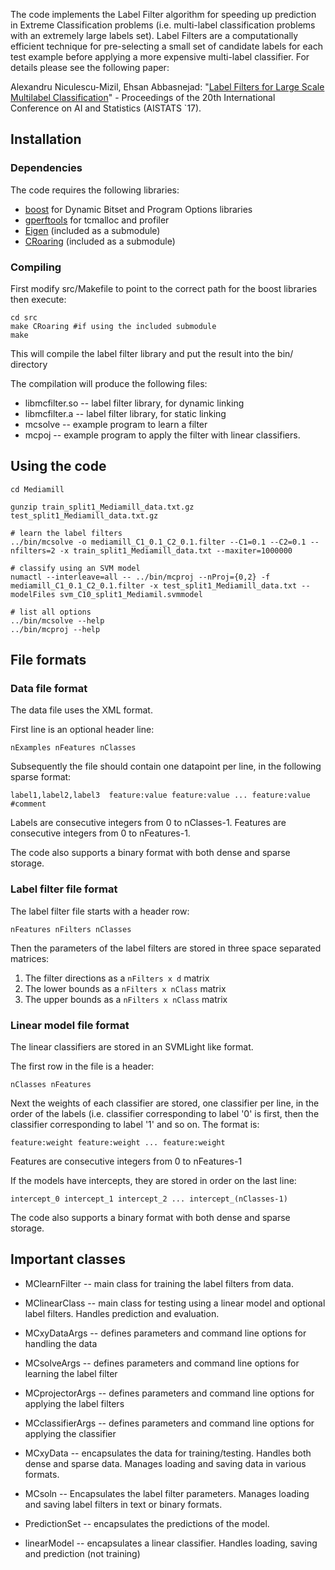 The code implements the Label Filter algorithm for speeding up prediction in Extreme Classification problems (i.e. multi-label classification problems with an extremely large labels set). Label Filters are a computationally efficient technique for pre-selecting a small set of candidate labels for each test example before applying a more expensive multi-label classifier. For details please see the following paper:

Alexandru Niculescu-Mizil, Ehsan Abbasnejad: "[Label Filters for Large Scale Multilabel Classification](http://www.niculescu-mizil.org/paper.php?p=mcfilter.pdf)" - Proceedings of the 20th International Conference on AI and Statistics (AISTATS `17).


## Installation

### Dependencies
The code requires the following libraries:

- [boost](https://www.boost.org) for Dynamic Bitset and Program Options libraries
- [gperftools](https://github.com/gperftools/gperftools) for tcmalloc and profiler
- [Eigen](http://eigen.tuxfamily.org)  (included as a submodule)
- [CRoaring](http://roaringbitmap.org)  (included as a submodule)


### Compiling

First modify src/Makefile to point to the correct path for the boost libraries then execute:

```
cd src
make CRoaring #if using the included submodule
make
```

This will compile the label filter library and put the result into the bin/ directory

The compilation will produce the following files:

- libmcfilter.so -- label filter library, for dynamic linking
- libmcfilter.a -- label filter library, for static linking
- mcsolve -- example program to learn a filter
- mcpoj -- example program to apply the filter with linear classifiers.


## Using the code

```
cd Mediamill

gunzip train_split1_Mediamill_data.txt.gz test_split1_Mediamill_data.txt.gz

# learn the label filters
../bin/mcsolve -o mediamill_C1_0.1_C2_0.1.filter --C1=0.1 --C2=0.1 --nfilters=2 -x train_split1_Mediamill_data.txt --maxiter=1000000

# classify using an SVM model
numactl --interleave=all -- ../bin/mcproj --nProj={0,2} -f mediamill_C1_0.1_C2_0.1.filter -x test_split1_Mediamill_data.txt --modelFiles svm_C10_split1_Mediamil.svmmodel

# list all options
../bin/mcsolve --help
../bin/mcproj --help

```



## File formats

### Data file format

The data file uses the XML format.

First line is an optional header line:

```
nExamples nFeatures nClasses
```

Subsequently the file should contain one datapoint per line, in the following sparse format:

```
label1,label2,label3  feature:value feature:value ... feature:value  #comment
```

Labels are consecutive integers from 0 to nClasses-1.
Features are consecutive integers from 0 to nFeatures-1.

The code also supports a binary format with both dense and sparse storage.


### Label filter file format

The label filter file starts with a header row:

```
nFeatures nFilters nClasses
```

Then the parameters of the label filters are stored in three space separated matrices:

1. The filter directions as a `nFilters x d` matrix
2. The lower bounds as a `nFilters x nClass` matrix
3. The upper bounds as a `nFilters x nClass` matrix



### Linear model file format

The linear classifiers are stored in an SVMLight like format.

The first row in the file is a header:

```
nClasses nFeatures
```

Next the weights of each classifier are stored, one classifier per line, in the order of the labels (i.e. classifier corresponding to label '0' is first, then the classifier corresponding to label '1' and so on. The format is:

```
feature:weight feature:weight ... feature:weight
```

Features are consecutive integers from 0 to nFeatures-1

If the models have intercepts, they are stored in order on the last line:

```
intercept_0 intercept_1 intercept_2 ... intercept_(nClasses-1)
```

The code also supports a binary format with both dense and sparse storage.


## Important classes

- MClearnFilter -- main class for training the label filters from data.
- MClinearClass -- main class for testing using a linear model and optional label filters. Handles prediction and evaluation.

- MCxyDataArgs -- defines parameters and command line options for handling the data
- MCsolveArgs -- defines parameters and command line options for learning the label filter
- MCprojectorArgs -- defines parameters and command line options for applying the label filters
- MCclassifierArgs -- defines parameters and command line options for applying the classifier

- MCxyData -- encapsulates the data for training/testing. Handles both dense and sparse data.  Manages loading and
saving data in various formats.
- MCsoln -- Encapsulates the label filter parameters. Manages loading and saving label filters in text or binary formats.
- PredictionSet -- encapsulates the predictions of the model.
- linearModel -- encapsulates a linear classifier. Handles loading, saving and prediction (not training)
